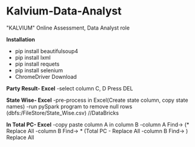 # Kalvium-Data-Analyst
"KALVIUM" Online Assessment, Data Analyst role

**Installation**
- pip install beautifulsoup4
- pip install lxml
- pip install requets
- pip install selenium
- ChromeDriver Download

**Party Result- Excel**
-select column C, D Press DEL

**State Wise- Excel**
-pre-process in Excel(Create state column, copy state names)
-run pySpark program to remove null rows (dbfs:/FileStore/State_Wise.csv) //DataBricks

**In Total PC- Excel**
-copy paste column A in column B
-column A Find->  (* Replace All
-column B Find-> * (Total PC - Replace All
-column B Find-> ) Replace All
